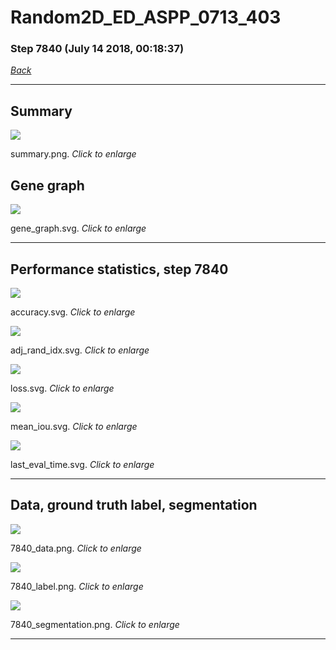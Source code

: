 # Random2D_ED_ASPP_0713_403

### Step 7840 (July 14 2018, 00:18:37)

[_Back_](..)

---

## Summary

<div class="images"><a href="media/summary.png"><img  src="media/summary.png" align="center"></a><p>summary.png. <i>Click to enlarge</i></p></div>

## Gene graph

<div class="images"><a href="media/gene_graph.svg"><img  src="media/gene_graph.svg" align="center"></a><p>gene_graph.svg. <i>Click to enlarge</i></p></div>

---

## Performance statistics, step 7840

<div class="images"><a href="media/accuracy.svg"><img class="mini" src="media/accuracy.svg" align="center"></a><p>accuracy.svg. <i>Click to enlarge</i></p></div>
<div class="images"><a href="media/adj_rand_idx.svg"><img class="mini" src="media/adj_rand_idx.svg" align="center"></a><p>adj_rand_idx.svg. <i>Click to enlarge</i></p></div>
<div class="images"><a href="media/loss.svg"><img class="mini" src="media/loss.svg" align="center"></a><p>loss.svg. <i>Click to enlarge</i></p></div>
<div class="images"><a href="media/mean_iou.svg"><img class="mini" src="media/mean_iou.svg" align="center"></a><p>mean_iou.svg. <i>Click to enlarge</i></p></div>
<div class="images"><a href="media/last_eval_time.svg"><img class="mini" src="media/last_eval_time.svg" align="center"></a><p>last_eval_time.svg. <i>Click to enlarge</i></p></div>

---

## Data, ground truth label, segmentation

<div class="images"><a href="media/7840_data.png"><img class="mini" src="media/7840_data.png" align="center"></a><p>7840_data.png. <i>Click to enlarge</i></p></div>
<div class="images"><a href="media/7840_label.png"><img class="mini" src="media/7840_label.png" align="center"></a><p>7840_label.png. <i>Click to enlarge</i></p></div>
<div class="images"><a href="media/7840_segmentation.png"><img class="mini" src="media/7840_segmentation.png" align="center"></a><p>7840_segmentation.png. <i>Click to enlarge</i></p></div>

---


